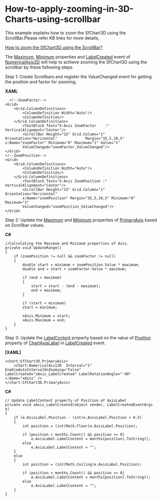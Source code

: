 # How-to-apply-zooming-in-3D-Charts-using-scrollbar

This example explains how to zoom the SfChart3D using the ScrollBar.Please refer KB links for more details,

[How to zoom the SfChart3D using the ScrollBar?](https://www.syncfusion.com/kb/11667/how-to-apply-zooming-in-3d-charts-using-scrollbar)

The [Maximum](https://help.syncfusion.com/cr/cref_files/wpf/Syncfusion.SfChart.WPF~Syncfusion.UI.Xaml.Charts.NumericalAxis3D~Maximum.html), [Minimum](https://help.syncfusion.com/cr/cref_files/wpf/Syncfusion.SfChart.WPF~Syncfusion.UI.Xaml.Charts.NumericalAxis3D~Minimum.html) properties and [LabelCreated](https://help.syncfusion.com/cr/cref_files/wpf/Syncfusion.SfChart.WPF~Syncfusion.UI.Xaml.Charts.ChartAxis~LabelCreated_EV.html) event of [NumericalAxis3D](https://help.syncfusion.com/cr/cref_files/wpf/Syncfusion.SfChart.WPF~Syncfusion.UI.Xaml.Charts.NumericalAxis3D.html) will help to achieve zooming the SfChart3D using the scrollbar by these following steps.

Step 1: Create Scrollbars and register the ValueChanged event for getting the position and factor for zooming. 

**XAML**
```
  <!--ZoomFactor-->
<Grid>
	<Grid.ColumnDefinitions>
		<ColumnDefinition Width="Auto"/>
		<ColumnDefinition/>
	</Grid.ColumnDefinitions>
		<TextBlock Text="X-Axis ZoomFactor    :"  VerticalAlignment="Center"/>
		<ScrollBar Height="15" Grid.Column="1" Orientation="Horizontal" 			Margin="35,5,10,5" x:Name="zoomFactor" Minimum="0" Maximum="1" Value="1"
		ValueChanged="zoomFactor_ValueChanged"/>
</Grid>
<!--ZoomPosition-->
<Grid>
	<Grid.ColumnDefinitions>
		<ColumnDefinition Width="Auto"/>
		<ColumnDefinition/>
	</Grid.ColumnDefinitions>
		<TextBlock Text="X-Axis ZoomPosition :"  VerticalAlignment="Center"/>
		<ScrollBar Height="15" Grid.Column="1" Orientation="Horizontal" 
		x:Name="zoomPosition" Margin="35,5,10,5" Minimum="0" Maximum="1"
		ValueChanged="zoomPosition_ValueChanged"/>
</Grid>
```
Step 2: Update the [Maximum](https://help.syncfusion.com/cr/cref_files/wpf/Syncfusion.SfChart.WPF~Syncfusion.UI.Xaml.Charts.NumericalAxis3D~Maximum.html) and [Minimum](https://help.syncfusion.com/cr/cref_files/wpf/Syncfusion.SfChart.WPF~Syncfusion.UI.Xaml.Charts.NumericalAxis3D~Minimum.html) properties of [PrimaryAxis](https://help.syncfusion.com/cr/cref_files/wpf/Syncfusion.SfChart.WPF~Syncfusion.UI.Xaml.Charts.SfChart3D~PrimaryAxis.html) based on Scrollbar values.

**C#**
```
//Calculating the Maximum and Minimum properties of Axis.        
private void UpdateRange()
{
	if (zoomPosition != null && zoomFactor != null)
	{
		double start = minimum + zoomPosition.Value * maximum;
		double end = start + zoomFactor.Value * maximum;

		if (end > maximum)
		{
			start = start - (end - maximum);
			end = maximum;
		}

		if (start < minimum)
		start = minimum;

		xAxis.Minimum = start;
		xAxis.Maximum = end;
	}
}
```
Step 3: Update the [LabelContent](https://help.syncfusion.com/cr/cref_files/wpf/Syncfusion.SfChart.WPF~Syncfusion.UI.Xaml.Charts.ChartAxisLabel~LabelContent.html) property based on the value of [Position](https://help.syncfusion.com/cr/cref_files/wpf/Syncfusion.SfChart.WPF~Syncfusion.UI.Xaml.Charts.ChartAxisLabel.html) property of [ChartAxisLabel](https://help.syncfusion.com/cr/cref_files/wpf/Syncfusion.SfChart.WPF~Syncfusion.UI.Xaml.Charts.ChartAxisLabel.html) in [LabelCreated](https://help.syncfusion.com/cr/cref_files/wpf/Syncfusion.SfChart.WPF~Syncfusion.UI.Xaml.Charts.ChartAxis~LabelCreated_EV.html) event.

**[XAML]**
```
<chart:SfChart3D.PrimaryAxis>
	<chart:NumericalAxis3D  Interval="1" EnableAutoIntervalOnZooming="False" 		LabelCreated="xAxis_LabelCreated" LabelRotationAngle="-90" x:Name="xAxis" />
</chart:SfChart3D.PrimaryAxis>
```

**C#**
```
// Update LabelContent property of Position of AxisLabel
private void xAxis_LabelCreated(object sender, LabelCreatedEventArgs e)
{
	if (e.AxisLabel.Position - (int)e.AxisLabel.Position < 0.5)
	{
		int position = (int)Math.Floor(e.AxisLabel.Position);

		if (position < months.Count() && position >= 0)
			e.AxisLabel.LabelContent = months[position].ToString();
		else
			e.AxisLabel.LabelContent = "";
	}
	else
	{
		int position = (int)Math.Ceiling(e.AxisLabel.Position);

		if (position < months.Count() && position >= 0)
			e.AxisLabel.LabelContent = months[position].ToString();
		else
			e.AxisLabel.LabelContent = "";
	}
}
```
